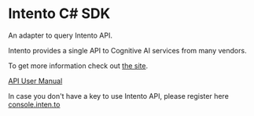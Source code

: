 # Intento C# SDK

An adapter to query Intento API.

Intento provides a single API to Cognitive AI services from many vendors.

To get more information check out [the site](https://inten.to/).

[API User Manual](https://github.com/intento/intento-api)

In case you don't have a key to use Intento API, please register here [console.inten.to](https://console.inten.to)
